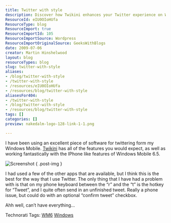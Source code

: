 ```yaml
---
title: Twitter with style
description: Discover how Twikini enhances your Twitter experience on Windows Mobile 6.5. Learn tips and features that make tweeting stylish and efficient!
ResourceId: eIU0OIoHUfa
ResourceType: blog
ResourceImport: true
ResourceImportId: 105
ResourceImportSource: Wordpress
ResourceImportOriginalSource: GeeksWithBlogs
date: 2009-07-06
creator: Martin Hinshelwood
layout: blog
resourceTypes: blog
slug: twitter-with-style
aliases:
- /blog/twitter-with-style
- /twitter-with-style
- /resources/eIU0OIoHUfa
- /resources/blog/twitter-with-style
aliasesFor404:
- /twitter-with-style
- /blog/twitter-with-style
- /resources/blog/twitter-with-style
tags: []
categories: []
preview: nakedalm-logo-128-link-1-1.png

---
```

I have been using an excellent piece of software for twittering form my Windows Mobile. [Twikini](http://www.trinketsoftware.com/Twikini) has all of the features you would expect, as well as working fantastically with the IPhone like features of Windows Mobile 6.5.

![Screenshot](images/Twikini04.gif)
{ .post-img }

I had used a few of the other apps that are available, but I think this is the best for the way that I use Twitter. The only thing that I have had a problem with is that on my phone keyboard between the “r” and the “t” is the hotkey for “Tweet”, and I quite often send in an unfinished tweet. Really a phone issue, but could do with an optional “confirm tweet” checkbox.

Ahh well, can’t have everything…

Technorati Tags: [WM6](http://technorati.com/tags/WM6) [Windows](http://technorati.com/tags/Windows)
